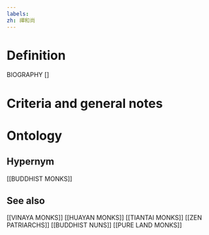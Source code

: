 ```yaml
---
labels: 
zh: 禪和尚
---
```


# Definition
BIOGRAPHY []
# Criteria and general notes
# Ontology

## Hypernym
[[BUDDHIST MONKS]]
## See also
[[VINAYA MONKS]]
[[HUAYAN MONKS]]
[[TIANTAI MONKS]]
[[ZEN PATRIARCHS]]
[[BUDDHIST NUNS]]
[[PURE LAND MONKS]]